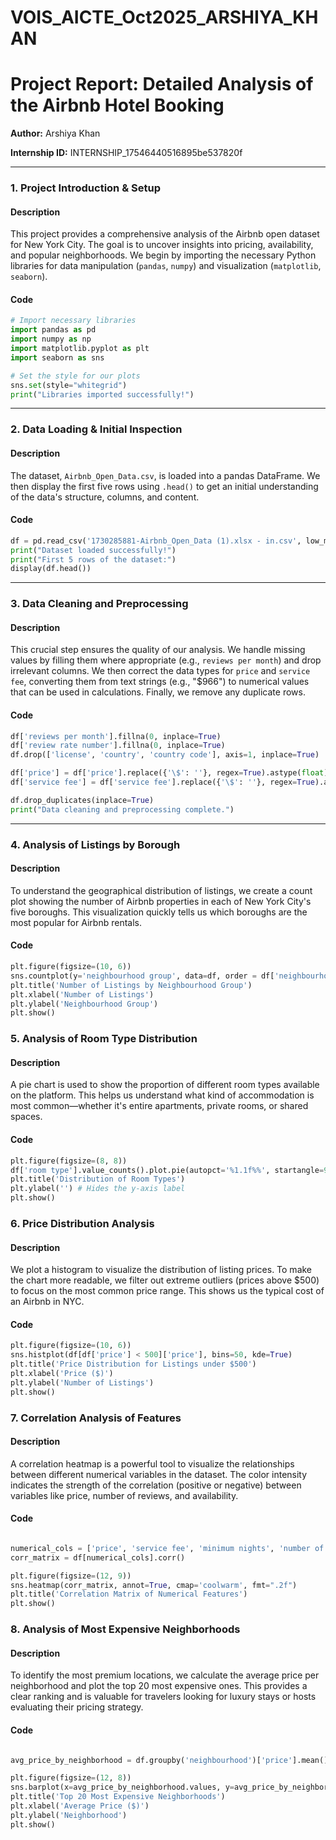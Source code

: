 # VOIS_AICTE_Oct2025_ARSHIYA_KHAN


# Project Report: Detailed Analysis of the Airbnb Hotel Booking




**Author:** Arshiya Khan

**Internship ID:**  INTERNSHIP_17546440516895be537820f    

-----

### **1. Project Introduction & Setup**

#### **Description**

This project provides a comprehensive analysis of the Airbnb open dataset for New York City. The goal is to uncover insights into pricing, availability, and popular neighborhoods. We begin by importing the necessary Python libraries for data manipulation (`pandas`, `numpy`) and visualization (`matplotlib`, `seaborn`).

#### **Code**

```python
# Import necessary libraries
import pandas as pd
import numpy as np
import matplotlib.pyplot as plt
import seaborn as sns

# Set the style for our plots
sns.set(style="whitegrid")
print("Libraries imported successfully!")
```

-----

### **2. Data Loading & Initial Inspection**

#### **Description**

The dataset, `Airbnb_Open_Data.csv`, is loaded into a pandas DataFrame. We then display the first five rows using `.head()` to get an initial understanding of the data's structure, columns, and content.

#### **Code**

```python
df = pd.read_csv('1730285881-Airbnb_Open_Data (1).xlsx - in.csv', low_memory=False)
print("Dataset loaded successfully!")
print("First 5 rows of the dataset:")
display(df.head())
```

-----

### **3. Data Cleaning and Preprocessing**

#### **Description**

This crucial step ensures the quality of our analysis. We handle missing values by filling them where appropriate (e.g., `reviews per month`) and drop irrelevant columns. We then correct the data types for `price` and `service fee`, converting them from text strings (e.g., "$966") to numerical values that can be used in calculations. Finally, we remove any duplicate rows.

#### **Code**

```python
df['reviews per month'].fillna(0, inplace=True)
df['review rate number'].fillna(0, inplace=True)
df.drop(['license', 'country', 'country code'], axis=1, inplace=True)

df['price'] = df['price'].replace({'\$': ''}, regex=True).astype(float)
df['service fee'] = df['service fee'].replace({'\$': ''}, regex=True).astype(float)

df.drop_duplicates(inplace=True)
print("Data cleaning and preprocessing complete.")
```

-----

### **4. Analysis of Listings by Borough**

#### **Description**

To understand the geographical distribution of listings, we create a count plot showing the number of Airbnb properties in each of New York City's five boroughs. This visualization quickly tells us which boroughs are the most popular for Airbnb rentals.

#### **Code**

```python
plt.figure(figsize=(10, 6))
sns.countplot(y='neighbourhood group', data=df, order = df['neighbourhood group'].value_counts().index, palette='plasma')
plt.title('Number of Listings by Neighbourhood Group')
plt.xlabel('Number of Listings')
plt.ylabel('Neighbourhood Group')
plt.show()
```

### **5. Analysis of Room Type Distribution**

#### **Description**

A pie chart is used to show the proportion of different room types available on the platform. This helps us understand what kind of accommodation is most common—whether it's entire apartments, private rooms, or shared spaces.

#### **Code**

```python
plt.figure(figsize=(8, 8))
df['room type'].value_counts().plot.pie(autopct='%1.1f%%', startangle=90, colors=sns.color_palette('pastel'))
plt.title('Distribution of Room Types')
plt.ylabel('') # Hides the y-axis label
plt.show()
```



### **6. Price Distribution Analysis**

#### **Description**

We plot a histogram to visualize the distribution of listing prices. To make the chart more readable, we filter out extreme outliers (prices above $500) to focus on the most common price range. This shows us the typical cost of an Airbnb in NYC.

#### **Code**

```python
plt.figure(figsize=(10, 6))
sns.histplot(df[df['price'] < 500]['price'], bins=50, kde=True)
plt.title('Price Distribution for Listings under $500')
plt.xlabel('Price ($)')
plt.ylabel('Number of Listings')
plt.show()
```


### **7. Correlation Analysis of Features**

#### **Description**

A correlation heatmap is a powerful tool to visualize the relationships between different numerical variables in the dataset. The color intensity indicates the strength of the correlation (positive or negative) between variables like price, number of reviews, and availability.

#### **Code**

```python

numerical_cols = ['price', 'service fee', 'minimum nights', 'number of reviews', 'review rate number', 'availability 365']
corr_matrix = df[numerical_cols].corr()

plt.figure(figsize=(12, 9))
sns.heatmap(corr_matrix, annot=True, cmap='coolwarm', fmt=".2f")
plt.title('Correlation Matrix of Numerical Features')
plt.show()
```


### **8. Analysis of Most Expensive Neighborhoods**

#### **Description**

To identify the most premium locations, we calculate the average price per neighborhood and plot the top 20 most expensive ones. This provides a clear ranking and is valuable for travelers looking for luxury stays or hosts evaluating their pricing strategy.

#### **Code**

```python

avg_price_by_neighborhood = df.groupby('neighbourhood')['price'].mean().sort_values(ascending=False).head(20)

plt.figure(figsize=(12, 8))
sns.barplot(x=avg_price_by_neighborhood.values, y=avg_price_by_neighborhood.index, palette='viridis')
plt.title('Top 20 Most Expensive Neighborhoods')
plt.xlabel('Average Price ($)')
plt.ylabel('Neighborhood')
plt.show()
```



